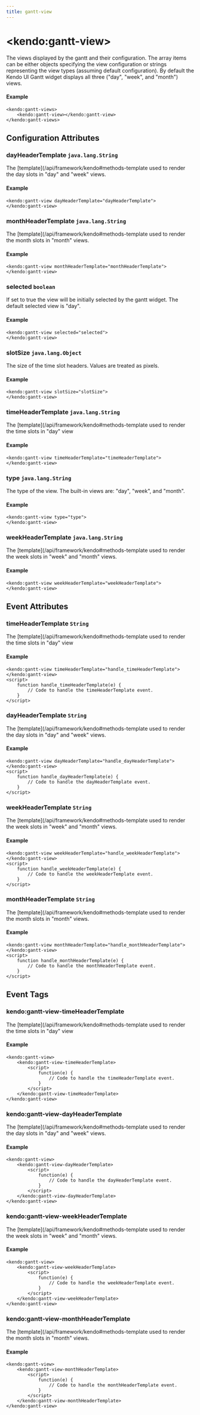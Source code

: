 ```yaml
---
title: gantt-view
---
```


# \<kendo:gantt-view\>

The views displayed by the gantt and their configuration. The array items can be either objects specifying the view configuration or strings representing the view types (assuming default configuration).
By default the Kendo UI Gantt widget displays all three ("day", "week", and "month") views.

#### Example
    <kendo:gantt-views>
        <kendo:gantt-view></kendo:gantt-view>
    </kendo:gantt-views>

## Configuration Attributes

### dayHeaderTemplate `java.lang.String`

The [template](/api/framework/kendo#methods-template used to render the day slots in "day" and "week" views.

#### Example
    <kendo:gantt-view dayHeaderTemplate="dayHeaderTemplate">
    </kendo:gantt-view>

### monthHeaderTemplate `java.lang.String`

The [template](/api/framework/kendo#methods-template used to render the month slots in "month" views.

#### Example
    <kendo:gantt-view monthHeaderTemplate="monthHeaderTemplate">
    </kendo:gantt-view>

### selected `boolean`

If set to true the view will be initially selected by the gantt widget. The default selected view is "day".

#### Example
    <kendo:gantt-view selected="selected">
    </kendo:gantt-view>

### slotSize `java.lang.Object`

The size of the time slot headers. Values are treated as pixels.

#### Example
    <kendo:gantt-view slotSize="slotSize">
    </kendo:gantt-view>

### timeHeaderTemplate `java.lang.String`

The [template](/api/framework/kendo#methods-template used to render the time slots in "day" view

#### Example
    <kendo:gantt-view timeHeaderTemplate="timeHeaderTemplate">
    </kendo:gantt-view>

### type `java.lang.String`

The type of the view. The built-in views are: "day", "week", and "month".

#### Example
    <kendo:gantt-view type="type">
    </kendo:gantt-view>

### weekHeaderTemplate `java.lang.String`

The [template](/api/framework/kendo#methods-template used to render the week slots in "week" and "month" views.

#### Example
    <kendo:gantt-view weekHeaderTemplate="weekHeaderTemplate">
    </kendo:gantt-view>


## Event Attributes

### timeHeaderTemplate `String`

The [template](/api/framework/kendo#methods-template used to render the time slots in "day" view


#### Example
    <kendo:gantt-view timeHeaderTemplate="handle_timeHeaderTemplate">
    </kendo:gantt-view>
    <script>
        function handle_timeHeaderTemplate(e) {
            // Code to handle the timeHeaderTemplate event.
        }
    </script>

### dayHeaderTemplate `String`

The [template](/api/framework/kendo#methods-template used to render the day slots in "day" and "week" views.


#### Example
    <kendo:gantt-view dayHeaderTemplate="handle_dayHeaderTemplate">
    </kendo:gantt-view>
    <script>
        function handle_dayHeaderTemplate(e) {
            // Code to handle the dayHeaderTemplate event.
        }
    </script>

### weekHeaderTemplate `String`

The [template](/api/framework/kendo#methods-template used to render the week slots in "week" and "month" views.


#### Example
    <kendo:gantt-view weekHeaderTemplate="handle_weekHeaderTemplate">
    </kendo:gantt-view>
    <script>
        function handle_weekHeaderTemplate(e) {
            // Code to handle the weekHeaderTemplate event.
        }
    </script>

### monthHeaderTemplate `String`

The [template](/api/framework/kendo#methods-template used to render the month slots in "month" views.


#### Example
    <kendo:gantt-view monthHeaderTemplate="handle_monthHeaderTemplate">
    </kendo:gantt-view>
    <script>
        function handle_monthHeaderTemplate(e) {
            // Code to handle the monthHeaderTemplate event.
        }
    </script>

## Event Tags

### kendo:gantt-view-timeHeaderTemplate

The [template](/api/framework/kendo#methods-template used to render the time slots in "day" view


#### Example
    <kendo:gantt-view>
        <kendo:gantt-view-timeHeaderTemplate>
            <script>
                function(e) {
                    // Code to handle the timeHeaderTemplate event.
                }
            </script>
        </kendo:gantt-view-timeHeaderTemplate>
    </kendo:gantt-view>

### kendo:gantt-view-dayHeaderTemplate

The [template](/api/framework/kendo#methods-template used to render the day slots in "day" and "week" views.


#### Example
    <kendo:gantt-view>
        <kendo:gantt-view-dayHeaderTemplate>
            <script>
                function(e) {
                    // Code to handle the dayHeaderTemplate event.
                }
            </script>
        </kendo:gantt-view-dayHeaderTemplate>
    </kendo:gantt-view>

### kendo:gantt-view-weekHeaderTemplate

The [template](/api/framework/kendo#methods-template used to render the week slots in "week" and "month" views.


#### Example
    <kendo:gantt-view>
        <kendo:gantt-view-weekHeaderTemplate>
            <script>
                function(e) {
                    // Code to handle the weekHeaderTemplate event.
                }
            </script>
        </kendo:gantt-view-weekHeaderTemplate>
    </kendo:gantt-view>

### kendo:gantt-view-monthHeaderTemplate

The [template](/api/framework/kendo#methods-template used to render the month slots in "month" views.


#### Example
    <kendo:gantt-view>
        <kendo:gantt-view-monthHeaderTemplate>
            <script>
                function(e) {
                    // Code to handle the monthHeaderTemplate event.
                }
            </script>
        </kendo:gantt-view-monthHeaderTemplate>
    </kendo:gantt-view>

